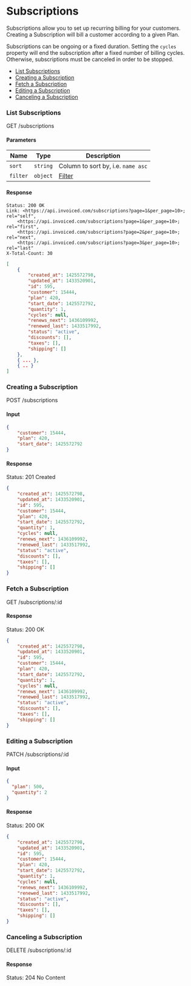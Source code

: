 Subscriptions
====

Subscriptions allow you to set up recurring billing for your customers. Creating a Subscription will bill a customer according to a given Plan.

Subscriptions can be ongoing or a fixed duration. Setting the `cycles` property will end the subscription after a fixed number of billing cycles. Otherwise, subscriptions must be canceled in order to be stopped.

* [List Subscriptions](#list-subscriptions)
* [Creating a Subscription](#creating-a-subscription)
* [Fetch a Subscription](#fetch-a-subscription)
* [Editing a Subscription](#editing-a-subscription)
* [Canceling a Subscription](#canceling-a-subscription)

### List Subscriptions

  GET /subscriptions

#### Parameters

Name | Type | Description
-----|------|-------------
`sort`|`string`|Column to sort by, i.e. `name asc`
`filter`|`object`|[Filter](../README.md#filter)

#### Response

```
Status: 200 OK
Link: <https://api.invoiced.com/subscriptions?page=1&per_page=10>; rel="self",
    <https://api.invoiced.com/subscriptions?page=1&per_page=10>; rel="first",
    <https://api.invoiced.com/subscriptions?page=2&per_page=10>; rel="next",
    <https://api.invoiced.com/subscriptions?page=3&per_page=10>; rel="last"
X-Total-Count: 30
```

```json
[
    {
        "created_at": 1425572798,
        "updated_at": 1433520901,
        "id": 595,
        "customer": 15444,
        "plan": 420,
        "start_date": 1425572792,
        "quantity": 1,
        "cycles": null,
        "renews_next": 1436109992,
        "renewed_last": 1433517992,
        "status": "active",
        "discounts": [],
        "taxes": [],
        "shipping": []
    },
    { ... },
    { .. }
]
```

### Creating a Subscription

  POST /subscriptions

#### Input

```json
{
    "customer": 15444,
    "plan": 420,
    "start_date": 1425572792
}
```

#### Response

  Status: 201 Created

```json
{
    "created_at": 1425572798,
    "updated_at": 1433520901,
    "id": 595,
    "customer": 15444,
    "plan": 420,
    "start_date": 1425572792,
    "quantity": 1,
    "cycles": null,
    "renews_next": 1436109992,
    "renewed_last": 1433517992,
    "status": "active",
    "discounts": [],
    "taxes": [],
    "shipping": []
}
```

### Fetch a Subscription

  GET /subscriptions/:id

#### Response

  Status: 200 OK

```json
{
    "created_at": 1425572798,
    "updated_at": 1433520901,
    "id": 595,
    "customer": 15444,
    "plan": 420,
    "start_date": 1425572792,
    "quantity": 1,
    "cycles": null,
    "renews_next": 1436109992,
    "renewed_last": 1433517992,
    "status": "active",
    "discounts": [],
    "taxes": [],
    "shipping": []
}
```

### Editing a Subscription

  PATCH /subscriptions/:id

#### Input

```json
{
  "plan": 500,
  "quantity": 2
}
```

#### Response

  Status: 200 OK

```json
{
    "created_at": 1425572798,
    "updated_at": 1433520901,
    "id": 595,
    "customer": 15444,
    "plan": 420,
    "start_date": 1425572792,
    "quantity": 1,
    "cycles": null,
    "renews_next": 1436109992,
    "renewed_last": 1433517992,
    "status": "active",
    "discounts": [],
    "taxes": [],
    "shipping": []
}
```

### Canceling a Subscription

  DELETE /subscriptions/:id

#### Response

  Status: 204 No Content